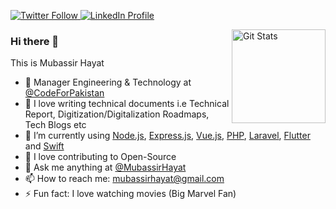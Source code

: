 <p>
  <a href="https://twitter.com/MubassirHayat">
    <img alt="Twitter Follow" src="https://img.shields.io/badge/Twitter-1DA1F2?style=for-the-badge&logo=twitter&logoColor=white">
  </a>
  
  <a href="https://www.linkedin.com/in/mubassirhayat/">
    <img alt="LinkedIn Profile" src="https://img.shields.io/badge/LinkedIn-0077B5?style=for-the-badge&logo=linkedin&logoColor=white">
  </a>
</p>

<a href="https://github.com/mubassirhayat"><img alt="Git Stats" src="https://github-readme-stats.vercel.app/api?username=mubassirhayat&show_icons=true&theme=dark" align="right" height="150" /></a>

### Hi there 👋

This is Mubassir Hayat

- 🔭 Manager Engineering & Technology at [@CodeForPakistan](https://github.com/codeforpakistan)
- 📜 I love writing technical documents i.e Technical Report, Digitization/Digitalization Roadmaps, Tech Blogs etc  
- 🌱 I’m currently using [Node.js](https://nodejs.org/en), [Express.js](https://expressjs.com/), [Vue.js](https://vuejs.org/), [PHP](https://www.php.net/), [Laravel](https://laravel.com/), [Flutter](https://flutter.dev/) and [Swift](https://swiftuidocs.com/)
- 👯 I love contributing to Open-Source
- 💬 Ask me anything at [@MubassirHayat](https://twitter.com/MubassirHayat)
- 📫 How to reach me: [mubassirhayat@gmail.com](mailto:mubassir@codeforpakistan.org)
- ⚡ Fun fact: I love watching movies (Big Marvel Fan)
